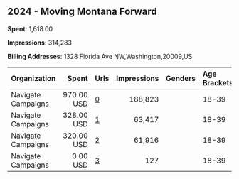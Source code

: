 ## 2024 - Moving Montana Forward 
**Spent**: 1,618.00

**Impressions**: 314,283

**Billing Addresses**: 1328 Florida Ave NW,Washington,20009,US

|Organization|Spent|Urls|Impressions|Genders|Age Brackets|Country Codes|
|:---|---:|:---|---:|:---|:---|:---|
|Navigate Campaigns|970.00 USD|[0](https://www.snap.com/political-ads/asset/de770a4ab04eb286e170b4ef1db3f74af0507e767f206bb2db544527e996619c?mediaType=mp4)|188,823||18-39|united states|
|Navigate Campaigns|328.00 USD|[1](https://www.snap.com/political-ads/asset/d056937d8420d48a587d01662acdc2ce889e9f481beb42a8d2d4e9fa7e0718dd?mediaType=png)|63,417||18-39|united states|
|Navigate Campaigns|320.00 USD|[2](https://www.snap.com/political-ads/asset/a956bc93d2342cf92149db8a2e8924f4f7a281319eff91058dbc886404de376c?mediaType=png)|61,916||18-39|united states|
|Navigate Campaigns|0.00 USD|[3](https://www.snap.com/political-ads/asset/de770a4ab04eb286e170b4ef1db3f74af0507e767f206bb2db544527e996619c?mediaType=mp4)|127||18-39|united states|
